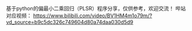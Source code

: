 基于python的偏最小二乘回归（PLSR）程序分享，仅供参考，欢迎交流！
哔站对应视频：
https://www.bilibili.com/video/BV1HM4m1o79m/?vd_source=b9c5dc326c749604d80a74daa030d5d9
